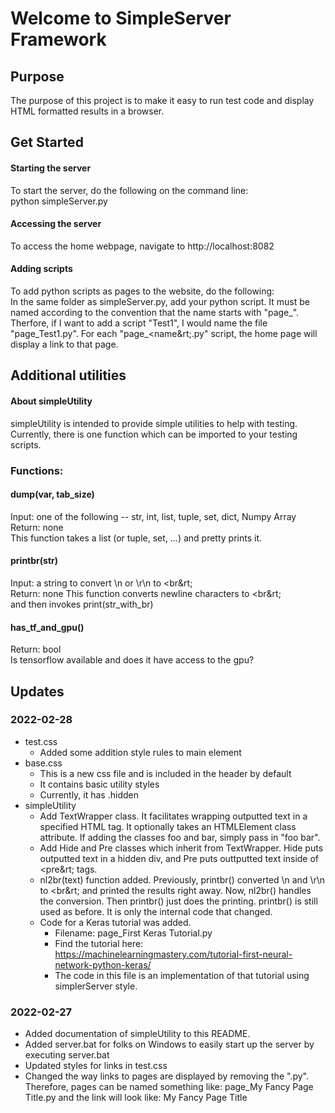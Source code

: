 # Welcome to SimpleServer Framework

## Purpose
The purpose of this project is to make it easy to run test code and display HTML formatted results in a browser.

## Get Started
#### Starting the server
To start the server, do the following on the command line:<br>
python simpleServer.py

#### Accessing the server
To access the home webpage, navigate to http://localhost:8082

#### Adding scripts
To add python scripts as pages to the website, do the following:<br>
In the same folder as simpleServer.py, add your python script. It must be named according to the convention that the name starts with "page_". Therfore, if I want to add a script "Test1", I would name the file "page_Test1.py". For each "page_&lt;name&rt;.py" script, the home page will display a link to that page.

## Additional utilities
#### About simpleUtility
simpleUtility is intended to provide simple utilities to help with testing. Currently, there is one function which can be imported to your testing scripts.

### Functions:

#### dump(var, tab_size)
Input: one of the following -- str, int, list, tuple, set, dict, Numpy Array<br>
Return: none<br>
This function takes a list (or tuple, set, ...) and pretty prints it.

#### printbr(str)
Input: a string to convert \n or \r\n to &lt;br&rt;<br>
Return: none
This function converts newline characters to &lt;br&rt;<br>
and then invokes print(str_with_br)

#### has_tf_and_gpu()
Return: bool<br>
Is tensorflow available and does it have access to the gpu?

## Updates
### 2022-02-28
- test.css
	- Added some addition style rules to main element
- base.css
	- This is a new css file and is included in the header by default
	- It contains basic utility styles
	- Currently, it has .hidden
- simpleUtility
	- Add TextWrapper class. It facilitates wrapping outputted text in a specified HTML tag. It optionally takes an HTMLElement class attribute. If adding the classes foo and bar, simply pass in "foo bar".
	- Add Hide and Pre classes which inherit from TextWrapper. Hide puts outputted text in a hidden div, and Pre puts outtputted text inside of &lt;pre&rt; tags.
	- nl2br(text) function added. Previously, printbr() converted \n and \r\n to &lt;br&rt; and printed the results right away. Now, nl2br() handles the conversion. Then printbr() just does the printing. printbr() is still used as before. It is only the internal code that changed.
	- Code for a Keras tutorial was added.
		- Filename: page_First Keras Tutorial.py
		- Find the tutorial here: https://machinelearningmastery.com/tutorial-first-neural-network-python-keras/
		- The code in this file is an implementation of that tutorial using simplerServer style.
### 2022-02-27
- Added documentation of simpleUtility to this README.
- Added server.bat for folks on Windows to easily start up the server by executing server.bat
- Updated styles for links in test.css
- Changed the way links to pages are displayed by removing the ".py". Therefore, pages can be named something like: page_My Fancy Page Title.py and the link will look like: My Fancy Page Title

